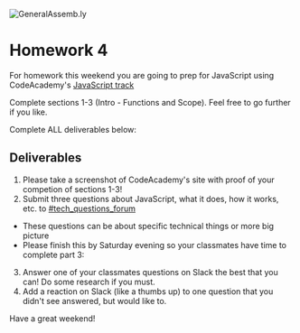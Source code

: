 ![GeneralAssemb.ly](https://github.com/generalassembly/ga-ruby-on-rails-for-devs/raw/master/images/ga.png "GeneralAssemb.ly")

# Homework 4

For homework this weekend you are going to prep for JavaScript using CodeAcademy's [JavaScript track](https://www.codecademy.com/learn/learn-javascript)

Complete sections 1-3 (Intro - Functions and Scope). Feel free to go further if you like. 

Complete ALL deliverables below:

## Deliverables 

1. Please take a screenshot of CodeAcademy's site with proof of your competion of sections 1-3!
2. Submit three questions about JavaScript, what it does, how it works, etc. to [#tech_questions_forum](https://fewd52.slack.com/messages/tech_questions_forum/)
  - These questions can be about specific technical things or more big picture
  - Please finish this by Saturday evening so your classmates have time to complete part 3:
3. Answer one of your classmates questions on Slack the best that you can! Do some research if you must. 
4. Add a reaction on Slack (like a thumbs up) to one question that you didn't see answered, but would like to. 

Have a great weekend!
